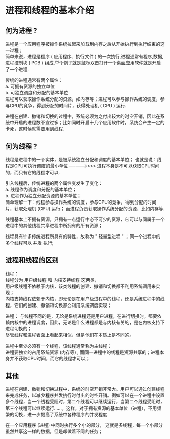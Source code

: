 # 进程和线程的基本介绍

## 何为进程 ?
进程是一个应用程序被操作系统拉起来加载到内存之后从开始执行到执行结束的这一过程 ;  
简单来说，进程是程序 ( 应用程序、执行文件 ) 的一次执行,进程通常有程序,数据,进程控制块 ( PCB ) 组成,举个例子就是鼠标双击打开一个桌面应用软件就是开启了一个进程.

传统的进程通常有两个属性：  
a. 可拥有资源的独立单位  
b. 可独立调度和分配的基本单位  
进程可以获取操作系统分配的资源，如内存等；进程可以参与操作系统的调度，参与CPU的竞争，得到分配的时间片，获得处理机 ( CPU ) 运行.

进程在创建、撤销和切换的过程中，系统必须为之付出较大的时空开销，因此在系统中开启的进程数不宜过多；比如同时开启十几个应用软件时，系统会产生一定的卡死，这时候就需要用到线程.

## 何为线程 ?
线程是进程中的一个实体，是被系统独立分配和调度的基本单位； 也就是说：线程是CPU可执行调度的最小单位 ------>>>> 进程本身是不可以获取CPU时间的，而只有它的线程才可以.

引入线程后，传统进程的两个属性变发生了变化：  
a. 线程作为调度和分配的基本单位；  
b. 进程作为独立分配资源的基本单位；  
简单理解一下：线程参与操作系统的调度，参与CPU的竞争，得到分配的时间片，获取处理机 (CPU) 运行； 而进程负责获取操作系统分配的资源，比如内存等.

线程基本上不拥有资源，只拥有一点运行中必不可少的资源，它可以与同属于一个进程中的其他线程共享进程中所拥有的所有资源；  

线程具有许多传统进程所具有的特性，故称为 " 轻量型进程 " ；同一个进程中的多个线程可以 并发 执行;

## 进程和线程的区别

线程：  
线程分为 用户级线程 和 内核支持线程 这两类，  
用户级线程不依赖于内核，该类线程的创建、撤销和切换都不利用系统调用来实现；  
内核支持线程依赖于内核，即无论是在用户级进程中的线程，还是系统进程中的线程，它们的创建、撤销和切换都会利用系统调度实现；  

进程：
与线程不同的是，无论是系统进程还是用户进程，在进行切换时，都要依赖内核中的进程调度，因此，无论是什么进程都是与内核有关的，是在内核支持下进程切换的；  
尽管线程和进程表面上看起来相似，但是他们在本质上是不同的。

进程中至少必须有一个线程，该线程通常称为主线程；  
进程要独立的占用系统资源 (内存等) , 而同一进程中的线程是资源共享的；进程本身并不获取CPU时间，而它的线程才可以；  


## 其他
进程在创建、撤销和切换过程中，系统的时空开销非常大。用户可以通过创建线程来完成任务，以减少程序并发执行时付出的时空开销。例如可以在一个进程中设置多个线程，当一个线程受阻时，第二个线程可以继续运行，当第二个线程受阻时，第三个线程可以继续运行......。这样，对于拥有资源的基本单位（进程），不用频繁的切换，进一步提高了系统中各种程序的并发程度

在一个应用程序 (进程) 中同时执行多个小的部分， 这就是多线程，每一个小部分虽然共享这一样的数据，但是却做着不同的任务； 
